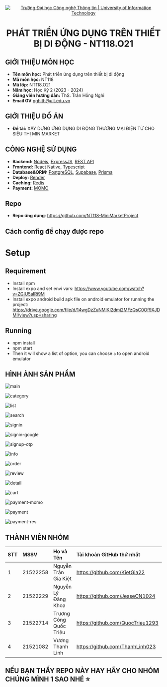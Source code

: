 <p align="center">
  <a href="https://www.uit.edu.vn/" title="Trường Đại học Công nghệ Thông tin" style="border: none;">
    <img src="https://i.imgur.com/WmMnSRt.png" alt="Trường Đại học Công nghệ Thông tin | University of Information Technology">
  </a>
</p>

<h1 align="center"><b>PHÁT TRIỂN ỨNG DỤNG TRÊN THIẾT BỊ DI ĐỘNG - NT118.O21</b></h1>
<!--  -->

## GIỚI THIỆU MÔN HỌC

-   **Tên môn học:** Phát triển ứng dụng trên thiết bị di động 
-   **Mã môn học:** NT118
-   **Mã lớp:** NT118.O21
-   **Năm học:** Học Kỳ 2 (2023 - 2024)
-   **Giảng viên hướng dẫn:** ThS. Trần Hồng Nghi
-   **Email GV** nghith@uit.edu.vn

## GIỚI THIỆU ĐỒ ÁN

-   **Đề tài:** XÂY DỰNG ỨNG DỤNG DI ĐỘNG THƯƠNG MẠI ĐIỆN TỬ CHO SIÊU THỊ MINIMARKET

## CÔNG NGHỆ SỬ DỤNG

-   **Backend:** [Nodejs](https://nodejs.org/en), [ExpressJS](https://expressjs.com/), [REST API](https://restfulapi.net/)
-   **Frontend:** [React Native](https://reactnative.dev/), [Typescript](https://www.typescriptlang.org/)
-   **Database&ORM:** [PostgreSQL](https://www.postgresql.org/), [Supabase](https://supabase.com/), [Prisma](https://www.prisma.io/)
-   **Deploy:** [Render](https://render.com/)
-   **Caching:** [Redis](https://app.redislabs.com/)
-   **Payment:** [MOMO](https://github.com/momo-wallet/payment/blob/master/nodejs/CollectionLink.js)

## Repo
-   **Repo ứng dụng**: https://github.com/NT118-MiniMarketProject

## Cách config để chạy được repo
# Setup 
## Requirement
* Install npm
* Install expo and set envi vars: https://www.youtube.com/watch?v=ZGIU5aIRi9M
* Install expo android build apk file on android emulator for running the project: https://drive.google.com/file/d/14wgDzZuNMlKI2dmj2MFzQsC0Of9XJDMI/view?usp=sharing
## Running
* npm install
* npm start 
* Then it will show a list of option, you can choose `a` to open android emulator

## HÌNH ẢNH SẢN PHẨM

![main](https://github.com/user-attachments/assets/66bcbb2c-e93b-4c42-a12f-8bb962c33e72)

![category](https://github.com/user-attachments/assets/c1ecbaec-6e21-4acd-9d38-ff19113c79fc)

![list](https://github.com/user-attachments/assets/511d522d-9863-4b3a-823a-0b8190dadae2)

![search](https://github.com/user-attachments/assets/4cd094c3-9584-42c5-b29a-8beaf169ef70)

![signin](https://github.com/user-attachments/assets/ff9cfd9a-c4ed-441f-bbcc-ee49679e4f1e)

![signin-google](https://github.com/user-attachments/assets/667c054a-4ec4-4f7c-9b25-36f22d4f7ef4)

![signup-otp](https://github.com/user-attachments/assets/90cb1bce-a365-46eb-8acc-654a37c4388d)

![info](https://github.com/user-attachments/assets/63f26ef8-4c10-490e-bd5f-a960d18752b4)

![order](https://github.com/user-attachments/assets/825ffd27-e0fe-44ed-8799-e0e24e7bbef7)

![review](https://github.com/user-attachments/assets/f5f5547d-458b-4d24-9198-6a3d5aba7bfb)

![detail](https://github.com/user-attachments/assets/54122e74-b62f-46fb-9ca7-05f386aaf0fc)

![cart](https://github.com/user-attachments/assets/a6904b8d-c046-4512-8595-6b45ccf624c6)

![payment-momo](https://github.com/user-attachments/assets/3ae1cc89-8585-405d-8e4d-4696a9bef84d)

![payment](https://github.com/user-attachments/assets/a990e4c4-07ce-44f9-b1b7-4ebcc6e860d4)

![payment-res](https://github.com/user-attachments/assets/f244047e-0129-466f-9b9e-175c5f19dfac)

## THÀNH VIÊN NHÓM

| STT | MSSV     | Họ và Tên              | Tài khoản GitHub thứ nhất            | Tài khoản Github thứ hai     |Email                   |
| :-- | :------- | :----------------------| :------------------------------------| :----------------------------| :--------------------- |
| 1   | 21522258 | Nguyễn Trần Gia Kiệt   | https://github.com/KietGia22         | https://github.com/NgTrGKiet | 21522258@gm.uit.edu.vn |
| 2   | 21522229 | Nguyễn Lý Đăng Khoa    | https://github.com/JesseCN1024       |                              | 21522229@gm.uit.edu.vn |
| 3   | 21522714 | Trương Công Quốc Triệu | https://github.com/QuocTrieu1293     |                              | 21522714@gm.uit.edu.vn |
| 4   | 21521082 | Vương Thanh Linh       | https://github.com/ThanhLinh023      |                              | 21521082@gm.uit.edu.vn |

## NẾU BẠN THẤY REPO NÀY HAY HÃY CHO NHÓM CHÚNG MÌNH 1 SAO NHÉ ⭐
